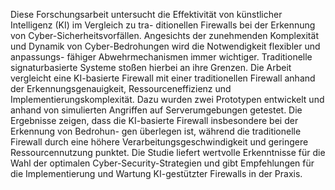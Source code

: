 Diese Forschungsarbeit untersucht die Effektivität von künstlicher Intelligenz (KI) im Vergleich zu tra- ditionellen Firewalls bei der Erkennung von Cyber-Sicherheitsvorfällen. Angesichts der zunehmenden Komplexität und Dynamik von Cyber-Bedrohungen wird die Notwendigkeit flexibler und anpassungs- fähiger Abwehrmechanismen immer wichtiger. Traditionelle signaturbasierte Systeme stoßen hierbei an ihre Grenzen. Die Arbeit vergleicht eine KI-basierte Firewall mit einer traditionellen Firewall anhand der Erkennungsgenauigkeit, Ressourceneffizienz und Implementierungskomplexität. Dazu wurden zwei Prototypen entwickelt und anhand von simulierten Angriffen auf Serverumgebungen getestet. Die Ergebnisse zeigen, dass die KI-basierte Firewall insbesondere bei der Erkennung von Bedrohun- gen überlegen ist, während die traditionelle Firewall durch eine höhere Verarbeitungsgeschwindigkeit und geringere Ressourcennutzung punktet. Die Studie liefert wertvolle Erkenntnisse für die Wahl der optimalen Cyber-Security-Strategien und gibt Empfehlungen für die Implementierung und Wartung KI-gestützter Firewalls in der Praxis.
